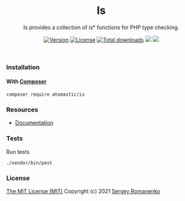 <h1 align="center">Is</h1>
<p align="center">
Is provides a collection of is* functions for PHP type checking.
</p>
<p align="center">
<a href="https://github.com/atomastic/is/releases"><img alt="Version" src="https://img.shields.io/github/release/atomastic/is.svg?label=version&color=green"></a> <a href="https://github.com/atomastic/is"><img src="https://img.shields.io/badge/license-MIT-blue.svg?color=green" alt="License"></a> <a href="https://packagist.org/packages/atomastic/is"><img src="https://poser.pugx.org/atomastic/arrays/downloads" alt="Total downloads"></a> <img src="https://github.com/atomastic/is/workflows/Static%20Analysis/badge.svg?branch=dev"> <img src="https://github.com/atomastic/is/workflows/Tests/badge.svg">
</p>

<br>

### Installation

#### With [Composer](https://getcomposer.org)

```
composer require atomastic/is
```

### Resources
* [Documentation](https://digital.flextype.org/components/is)

### Tests

Run tests

```
./vendor/bin/pest
```

### License
[The MIT License (MIT)](https://github.com/atomastic/is/blob/master/LICENSE)
Copyright (c) 2021 [Sergey Romanenko](https://github.com/Awilum)
